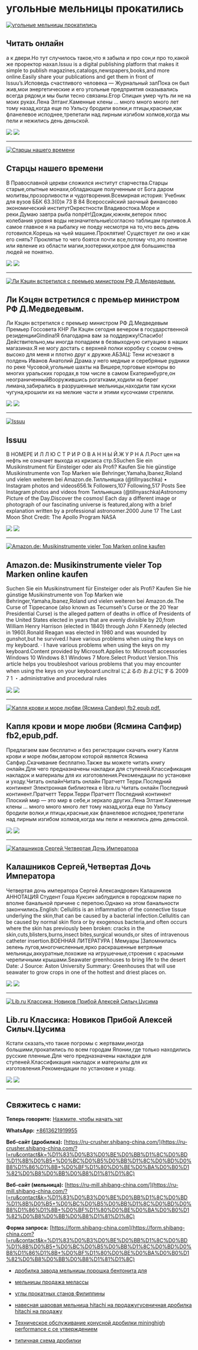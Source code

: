 # угольные мельницы прокатились

<a href="https://swt.shibang-china.com/?l=ru&img&k=%D1%83%D0%B3%D0%BE%D0%BB%D1%8C%D0%BD%D1%8B%D0%B5+%D0%BC%D0%B5%D0%BB%D1%8C%D0%BD%D0%B8%D1%86%D1%8B+%D0%BF%D1%80%D0%BE%D0%BA%D0%B0%D1%82%D0%B8%D0%BB%D0%B8%D1%81%D1%8C" target="_blank">![угольные мельницы прокатились](http://static.shibang-china.com/all-800x300/1112.jpg)</a>

## Читать онлайн
а к двери.Но тут случилось такое,что я забыла и про сон,и про то,какой же проректор нахал.Issuu is a digital publishing platform that makes it simple to publish magazines,catalogs,newspapers,books,and more online.Easily share your publications and get them in front of Issuu’s.Исповедь счастливого человека — Журнальный залПока он был жив,мои энергетические и его угольные предприятия оказывались всегда рядом,и мы были тесно связаны.Егор Спицын умер чуть ли не на моих руках.Лена Элтанг.Каменные клены … много много много лет тому назад,когда еще по Уэльсу бродили волки,и птицы,красные,как фланелевое исподнее,трепетали над лирным изгибом холмов,когда мы пели и нежились день деньской.


<a href="https://whatsapp.shibangsoft.com/WhatsApp.php" target="_blank" title="WhatsApp">![](http://static.shibang-china.com/icon/whatsapp.png)</a> <a href="https://swt.shibang-china.com/?l=ru&icon&k=%D1%83%D0%B3%D0%BE%D0%BB%D1%8C%D0%BD%D1%8B%D0%B5+%D0%BC%D0%B5%D0%BB%D1%8C%D0%BD%D0%B8%D1%86%D1%8B+%D0%BF%D1%80%D0%BE%D0%BA%D0%B0%D1%82%D0%B8%D0%BB%D0%B8%D1%81%D1%8C" target="_blank">![](http://static.shibang-china.com/icon/chat-ru.png)</a>

---

<a href="https://swt.shibang-china.com/?l=ru&img&k=%D1%83%D0%B3%D0%BE%D0%BB%D1%8C%D0%BD%D1%8B%D0%B5+%D0%BC%D0%B5%D0%BB%D1%8C%D0%BD%D0%B8%D1%86%D1%8B+%D0%BF%D1%80%D0%BE%D0%BA%D0%B0%D1%82%D0%B8%D0%BB%D0%B8%D1%81%D1%8C" target="_blank">![Старцы нашего времени](http://static.shibang-china.com/all-800x300/1131.jpg)</a>

## Старцы нашего времени
В Православной церкви сложился институт старчества.Старцы старые,опытные монахи,обладающие полученным от Бога даром молитвы,прозорливости и чудотворения.Всемирная история: Учебник для вузов ББК 63.3(0)я 73 В 84 Всероссийский заочный финансово экономический институтОкрестности Владивостока.Море и реки.Думаю завтра рыба попрёт!Дождик,южняк,ветерок плюс колебания уровня воды незначительные\согласно таблицам приливов\.А самое главное я на рыбалку не поеду несмотря на то,что весь день готовился.Корешь на чьей машине.Проклятие! Существует ли оно и как его снять? Проклятье то чего боятся почти все,потому что,это понятие или явление из области магии,эзотерики,котрое для большинства людей не понятно.


<a href="https://whatsapp.shibangsoft.com/WhatsApp.php" target="_blank" title="WhatsApp">![](http://static.shibang-china.com/icon/whatsapp.png)</a> <a href="https://swt.shibang-china.com/?l=ru&icon&k=%D1%83%D0%B3%D0%BE%D0%BB%D1%8C%D0%BD%D1%8B%D0%B5+%D0%BC%D0%B5%D0%BB%D1%8C%D0%BD%D0%B8%D1%86%D1%8B+%D0%BF%D1%80%D0%BE%D0%BA%D0%B0%D1%82%D0%B8%D0%BB%D0%B8%D1%81%D1%8C" target="_blank">![](http://static.shibang-china.com/icon/chat-ru.png)</a>

---

<a href="https://swt.shibang-china.com/?l=ru&img&k=%D1%83%D0%B3%D0%BE%D0%BB%D1%8C%D0%BD%D1%8B%D0%B5+%D0%BC%D0%B5%D0%BB%D1%8C%D0%BD%D0%B8%D1%86%D1%8B+%D0%BF%D1%80%D0%BE%D0%BA%D0%B0%D1%82%D0%B8%D0%BB%D0%B8%D1%81%D1%8C" target="_blank">![Ли Кэцян встретился с премьер министром РФ Д.Медведевым.](http://static.shibang-china.com/all-800x300/781.jpg)</a>

## Ли Кэцян встретился с премьер министром РФ Д.Медведевым.
Ли Кэцян встретился с премьер министром РФ Д.Медведевым Премьер Госсовета КНР Ли Кэцян сегодня вечером в государственной резиденцииGindina!Я благодарна вам за поддержку!Спасибо!Действительно,мы иногда попадаем в безвыходную ситуацию в наших магазинах.Я не могу достать с верхней полки коробку с соком очень высоко для меня и плотно друг к дружке.АБЗАЦ: Тени исчезают в полдень Иванов Анатолий Драма.у него медные и серебряные рудники по реке Чусовой,угольные шахты на Вишере,торговые конторы во многих уральских городах,в том числе в самом Екатеринбурге,он неограниченныйВооружившись рогатками,ходили на берег лимана,забирались в разрушенные мельницы,находили там куски чугуна,крошили их на мелкие части и этими кусочками стреляли.


<a href="https://whatsapp.shibangsoft.com/WhatsApp.php" target="_blank" title="WhatsApp">![](http://static.shibang-china.com/icon/whatsapp.png)</a> <a href="https://swt.shibang-china.com/?l=ru&icon&k=%D1%83%D0%B3%D0%BE%D0%BB%D1%8C%D0%BD%D1%8B%D0%B5+%D0%BC%D0%B5%D0%BB%D1%8C%D0%BD%D0%B8%D1%86%D1%8B+%D0%BF%D1%80%D0%BE%D0%BA%D0%B0%D1%82%D0%B8%D0%BB%D0%B8%D1%81%D1%8C" target="_blank">![](http://static.shibang-china.com/icon/chat-ru.png)</a>

---

<a href="https://swt.shibang-china.com/?l=ru&img&k=%D1%83%D0%B3%D0%BE%D0%BB%D1%8C%D0%BD%D1%8B%D0%B5+%D0%BC%D0%B5%D0%BB%D1%8C%D0%BD%D0%B8%D1%86%D1%8B+%D0%BF%D1%80%D0%BE%D0%BA%D0%B0%D1%82%D0%B8%D0%BB%D0%B8%D1%81%D1%8C" target="_blank">![Issuu](http://static.shibang-china.com/all-800x300/940.jpg)</a>

## Issuu
В НОМЕРЕ И Л Л Ю С Т Р И Р О В А Н Н Ы Й.Ж У Р Н А Л.Рост цен на нефть не означает выхода из кризиса стр.5Suchen Sie ein Musikinstrument f&#252;r Einsteiger oder als Profi? Kaufen Sie hie g&#252;nstige Musikinstrumente von Top Marken wie Behringer,Yamaha,Ibanez,Roland und vielen weiteren bei Amazon.de.Тилльняшка (@tillnyaschka) • Instagram photos and videos656.1k Followers,107 Following,517 Posts See Instagram photos and videos from Тилльняшка (@tillnyaschka)Astronomy Picture of the Day.Discover the cosmos! Each day a different image or photograph of our fascinating universe is featured,along with a brief explanation written by a professional astronomer.2000 June 17 The Last Moon Shot Credit: The Apollo Program NASA


<a href="https://whatsapp.shibangsoft.com/WhatsApp.php" target="_blank" title="WhatsApp">![](http://static.shibang-china.com/icon/whatsapp.png)</a> <a href="https://swt.shibang-china.com/?l=ru&icon&k=%D1%83%D0%B3%D0%BE%D0%BB%D1%8C%D0%BD%D1%8B%D0%B5+%D0%BC%D0%B5%D0%BB%D1%8C%D0%BD%D0%B8%D1%86%D1%8B+%D0%BF%D1%80%D0%BE%D0%BA%D0%B0%D1%82%D0%B8%D0%BB%D0%B8%D1%81%D1%8C" target="_blank">![](http://static.shibang-china.com/icon/chat-ru.png)</a>

---

<a href="https://swt.shibang-china.com/?l=ru&img&k=%D1%83%D0%B3%D0%BE%D0%BB%D1%8C%D0%BD%D1%8B%D0%B5+%D0%BC%D0%B5%D0%BB%D1%8C%D0%BD%D0%B8%D1%86%D1%8B+%D0%BF%D1%80%D0%BE%D0%BA%D0%B0%D1%82%D0%B8%D0%BB%D0%B8%D1%81%D1%8C" target="_blank">![Amazon.de: Musikinstrumente vieler Top Marken online kaufen](http://static.shibang-china.com/all-800x300/836.jpg)</a>

## Amazon.de: Musikinstrumente vieler Top Marken online kaufen
Suchen Sie ein Musikinstrument f&#252;r Einsteiger oder als Profi? Kaufen Sie hie g&#252;nstige Musikinstrumente von Top Marken wie Behringer,Yamaha,Ibanez,Roland und vielen weiteren bei Amazon.de.The Curse of Tippecanoe (also known as Tecumseh's Curse or the 20 Year Presidential Curse) is the alleged pattern of deaths in office of Presidents of the United States elected in years that are evenly divisible by 20,from William Henry Harrison (elected in 1840) through John F.Kennedy (elected in 1960).Ronald Reagan was elected in 1980 and was wounded by gunshot,but he survived.I have various problems when using the keys on my keyboard.&nbsp;&#0183;&#32;I have various problems when using the keys on my keyboard.Content provided by Microsoft.Applies to: Microsoft accessories Windows 10 Windows 8.1 Windows 7 More.Select Product Version.This article helps you troubleshoot various problems that you may encounter when using the keys on your keyboard.uncitral によるの およびにする 2009 7 1 ・.administrative and procedural rules


<a href="https://whatsapp.shibangsoft.com/WhatsApp.php" target="_blank" title="WhatsApp">![](http://static.shibang-china.com/icon/whatsapp.png)</a> <a href="https://swt.shibang-china.com/?l=ru&icon&k=%D1%83%D0%B3%D0%BE%D0%BB%D1%8C%D0%BD%D1%8B%D0%B5+%D0%BC%D0%B5%D0%BB%D1%8C%D0%BD%D0%B8%D1%86%D1%8B+%D0%BF%D1%80%D0%BE%D0%BA%D0%B0%D1%82%D0%B8%D0%BB%D0%B8%D1%81%D1%8C" target="_blank">![](http://static.shibang-china.com/icon/chat-ru.png)</a>

---

<a href="https://swt.shibang-china.com/?l=ru&img&k=%D1%83%D0%B3%D0%BE%D0%BB%D1%8C%D0%BD%D1%8B%D0%B5+%D0%BC%D0%B5%D0%BB%D1%8C%D0%BD%D0%B8%D1%86%D1%8B+%D0%BF%D1%80%D0%BE%D0%BA%D0%B0%D1%82%D0%B8%D0%BB%D0%B8%D1%81%D1%8C" target="_blank">![Капля крови и море любви (Ясмина Сапфир) fb2,epub,pdf.](http://static.shibang-china.com/all-800x300/1328.jpg)</a>

## Капля крови и море любви (Ясмина Сапфир) fb2,epub,pdf.
Предлагаем вам бесплатно и без регистрации скачать книгу Капля крови и море любви,автором которой является Ясмина Сапфир.Скачивание бесплатно.Также вы можете читать книгу онлайн.Для чего предназначены накладки для ступеней.Классификация накладок и материалы для их изготовления.Рекомендации по установке и уходу.Читать онлайнЧитать онлайн Пратчетт Терри.Последний континент Электронная библиотека e libra.ru Читать онлайн Последний континент.Пратчетт Терри.Терри Пратчетт Последний континент Плоский мир — это мир в себе,и зеркало других.Лена Элтанг.Каменные клены … много много много лет тому назад,когда еще по Уэльсу бродили волки,и птицы,красные,как фланелевое исподнее,трепетали над лирным изгибом холмов,когда мы пели и нежились день деньской.


<a href="https://whatsapp.shibangsoft.com/WhatsApp.php" target="_blank" title="WhatsApp">![](http://static.shibang-china.com/icon/whatsapp.png)</a> <a href="https://swt.shibang-china.com/?l=ru&icon&k=%D1%83%D0%B3%D0%BE%D0%BB%D1%8C%D0%BD%D1%8B%D0%B5+%D0%BC%D0%B5%D0%BB%D1%8C%D0%BD%D0%B8%D1%86%D1%8B+%D0%BF%D1%80%D0%BE%D0%BA%D0%B0%D1%82%D0%B8%D0%BB%D0%B8%D1%81%D1%8C" target="_blank">![](http://static.shibang-china.com/icon/chat-ru.png)</a>

---

<a href="https://swt.shibang-china.com/?l=ru&img&k=%D1%83%D0%B3%D0%BE%D0%BB%D1%8C%D0%BD%D1%8B%D0%B5+%D0%BC%D0%B5%D0%BB%D1%8C%D0%BD%D0%B8%D1%86%D1%8B+%D0%BF%D1%80%D0%BE%D0%BA%D0%B0%D1%82%D0%B8%D0%BB%D0%B8%D1%81%D1%8C" target="_blank">![Калашников Сергей,Четвертая Дочь Императора](http://static.shibang-china.com/all-800x300/643.jpg)</a>

## Калашников Сергей,Четвертая Дочь Императора
Четвертая дочь императора Сергей Александрович Калашников АННОТАЦИЯ Студент Гоша Куксин заблудился в городском парке по вполне банальной причине с перепою.Однако на этом банальности закончились.English: Cellulitis is an inflammation of the connective tissue underlying the skin,that can be caused by a bacterial infection.Cellulitis can be caused by normal skin flora or by exogenous bacteria,and often occurs where the skin has previously been broken: cracks in the skin,cuts,blisters,burns,insect bites,surgical wounds,or sites of intravenous catheter insertion.ВОЕННАЯ ЛИТЕРАТУРА [ Мемуары ]Запомнилась зелень лугов,многочисленные,ярко раскрашенные ветряные мельницы,аккуратные,похожие на игрушечные,строения с красными черепичными крышами.Seawater greenhouses to bring life to the desert Date: J Source: Aston University Summary: Greenhouses that will use seawater to grow crops in one of the hottest and driest places on.


<a href="https://whatsapp.shibangsoft.com/WhatsApp.php" target="_blank" title="WhatsApp">![](http://static.shibang-china.com/icon/whatsapp.png)</a> <a href="https://swt.shibang-china.com/?l=ru&icon&k=%D1%83%D0%B3%D0%BE%D0%BB%D1%8C%D0%BD%D1%8B%D0%B5+%D0%BC%D0%B5%D0%BB%D1%8C%D0%BD%D0%B8%D1%86%D1%8B+%D0%BF%D1%80%D0%BE%D0%BA%D0%B0%D1%82%D0%B8%D0%BB%D0%B8%D1%81%D1%8C" target="_blank">![](http://static.shibang-china.com/icon/chat-ru.png)</a>

---

<a href="https://swt.shibang-china.com/?l=ru&img&k=%D1%83%D0%B3%D0%BE%D0%BB%D1%8C%D0%BD%D1%8B%D0%B5+%D0%BC%D0%B5%D0%BB%D1%8C%D0%BD%D0%B8%D1%86%D1%8B+%D0%BF%D1%80%D0%BE%D0%BA%D0%B0%D1%82%D0%B8%D0%BB%D0%B8%D1%81%D1%8C" target="_blank">![Lib.ru Классика: Новиков Прибой Алексей Силыч.Цусима](http://static.shibang-china.com/all-800x300/613.jpg)</a>

## Lib.ru Классика: Новиков Прибой Алексей Силыч.Цусима
Кстати сказать,что такие погромы с жертвами,иногда большими,прокатились по всем городам Японии,где только находились русские пленные.Для чего предназначены накладки для ступеней.Классификация накладок и материалы для их изготовления.Рекомендации по установке и уходу.

<a href="https://whatsapp.shibangsoft.com/WhatsApp.php" target="_blank" title="WhatsApp">![](http://static.shibang-china.com/icon/whatsapp.png)</a> <a href="https://swt.shibang-china.com/?l=ru&icon&k=%D1%83%D0%B3%D0%BE%D0%BB%D1%8C%D0%BD%D1%8B%D0%B5+%D0%BC%D0%B5%D0%BB%D1%8C%D0%BD%D0%B8%D1%86%D1%8B+%D0%BF%D1%80%D0%BE%D0%BA%D0%B0%D1%82%D0%B8%D0%BB%D0%B8%D1%81%D1%8C" target="_blank">![](http://static.shibang-china.com/icon/chat-ru.png)</a>

---
## Свяжитесь с нами:

**Теперь говорите:** [Нажмите, чтобы начать чат](https://swt.shibang-china.com?l=ru&contact&k=%D1%83%D0%B3%D0%BE%D0%BB%D1%8C%D0%BD%D1%8B%D0%B5+%D0%BC%D0%B5%D0%BB%D1%8C%D0%BD%D0%B8%D1%86%D1%8B+%D0%BF%D1%80%D0%BE%D0%BA%D0%B0%D1%82%D0%B8%D0%BB%D0%B8%D1%81%D1%8C)

**WhatsApp:**  [+8613621919955](https://whatsapp.shibangsoft.com/WhatsApp.php)

**Веб-сайт (дробилка):** [https://ru-crusher.shibang-china.com/](https://ru-crusher.shibang-china.com/?l=ru&contact&k=%D1%83%D0%B3%D0%BE%D0%BB%D1%8C%D0%BD%D1%8B%D0%B5+%D0%BC%D0%B5%D0%BB%D1%8C%D0%BD%D0%B8%D1%86%D1%8B+%D0%BF%D1%80%D0%BE%D0%BA%D0%B0%D1%82%D0%B8%D0%BB%D0%B8%D1%81%D1%8C)

**Веб-сайт (мельница):** [https://ru-mill.shibang-china.com/](https://ru-mill.shibang-china.com/?l=ru&contact&k=%D1%83%D0%B3%D0%BE%D0%BB%D1%8C%D0%BD%D1%8B%D0%B5+%D0%BC%D0%B5%D0%BB%D1%8C%D0%BD%D0%B8%D1%86%D1%8B+%D0%BF%D1%80%D0%BE%D0%BA%D0%B0%D1%82%D0%B8%D0%BB%D0%B8%D1%81%D1%8C)

**Форма запроса:** [https://form.shibang-china.com](https://form.shibang-china.com?l=ru&contact&k=%D1%83%D0%B3%D0%BE%D0%BB%D1%8C%D0%BD%D1%8B%D0%B5+%D0%BC%D0%B5%D0%BB%D1%8C%D0%BD%D0%B8%D1%86%D1%8B+%D0%BF%D1%80%D0%BE%D0%BA%D0%B0%D1%82%D0%B8%D0%BB%D0%B8%D1%81%D1%8C)

* [дробилка завода мельницы порошка бентонита для](../135/%D0%B4%D1%80%D0%BE%D0%B1%D0%B8%D0%BB%D0%BA%D0%B0%20%D0%B7%D0%B0%D0%B2%D0%BE%D0%B4%D0%B0%20%D0%BC%D0%B5%D0%BB%D1%8C%D0%BD%D0%B8%D1%86%D1%8B%20%D0%BF%D0%BE%D1%80%D0%BE%D1%88%D0%BA%D0%B0%20%D0%B1%D0%B5%D0%BD%D1%82%D0%BE%D0%BD%D0%B8%D1%82%D0%B0%20%D0%B4%D0%BB%D1%8F.md)

* [мельницы продажа мелассы](../131/%D0%BC%D0%B5%D0%BB%D1%8C%D0%BD%D0%B8%D1%86%D1%8B%20%D0%BF%D1%80%D0%BE%D0%B4%D0%B0%D0%B6%D0%B0%20%D0%BC%D0%B5%D0%BB%D0%B0%D1%81%D1%81%D1%8B.md)

* [углы прокатных станов Филиппины](../135/%D1%83%D0%B3%D0%BB%D1%8B%20%D0%BF%D1%80%D0%BE%D0%BA%D0%B0%D1%82%D0%BD%D1%8B%D1%85%20%D1%81%D1%82%D0%B0%D0%BD%D0%BE%D0%B2%20%D0%A4%D0%B8%D0%BB%D0%B8%D0%BF%D0%BF%D0%B8%D0%BD%D1%8B.md)

* [навесная шаровая мельница hitachi на продажугусеничная дробилка hitachi на продажу](../133/%D0%BD%D0%B0%D0%B2%D0%B5%D1%81%D0%BD%D0%B0%D1%8F%20%D1%88%D0%B0%D1%80%D0%BE%D0%B2%D0%B0%D1%8F%20%D0%BC%D0%B5%D0%BB%D1%8C%D0%BD%D0%B8%D1%86%D0%B0%20hitachi%20%D0%BD%D0%B0%20%D0%BF%D1%80%D0%BE%D0%B4%D0%B0%D0%B6%D1%83%D0%B3%D1%83%D1%81%D0%B5%D0%BD%D0%B8%D1%87%D0%BD%D0%B0%D1%8F%20%D0%B4%D1%80%D0%BE%D0%B1%D0%B8%D0%BB%D0%BA%D0%B0%20hitachi%20%D0%BD%D0%B0%20%D0%BF%D1%80%D0%BE%D0%B4%D0%B0%D0%B6%D1%83.md)

* [Техническое обслуживание конусной дробилки mininghigh performance с ce утверждением](../132/%D0%A2%D0%B5%D1%85%D0%BD%D0%B8%D1%87%D0%B5%D1%81%D0%BA%D0%BE%D0%B5%20%D0%BE%D0%B1%D1%81%D0%BB%D1%83%D0%B6%D0%B8%D0%B2%D0%B0%D0%BD%D0%B8%D0%B5%20%D0%BA%D0%BE%D0%BD%D1%83%D1%81%D0%BD%D0%BE%D0%B9%20%D0%B4%D1%80%D0%BE%D0%B1%D0%B8%D0%BB%D0%BA%D0%B8%20mininghigh%20performance%20%D1%81%20ce%20%D1%83%D1%82%D0%B2%D0%B5%D1%80%D0%B6%D0%B4%D0%B5%D0%BD%D0%B8%D0%B5%D0%BC.md)

* [типичная схема дробилки](../134/%D1%82%D0%B8%D0%BF%D0%B8%D1%87%D0%BD%D0%B0%D1%8F%20%D1%81%D1%85%D0%B5%D0%BC%D0%B0%20%D0%B4%D1%80%D0%BE%D0%B1%D0%B8%D0%BB%D0%BA%D0%B8.md)
